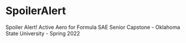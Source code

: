 # SpoilerAlert
Spoiler Alert! Active Aero for Formula SAE Senior Capstone - Oklahoma State University - Spring 2022
